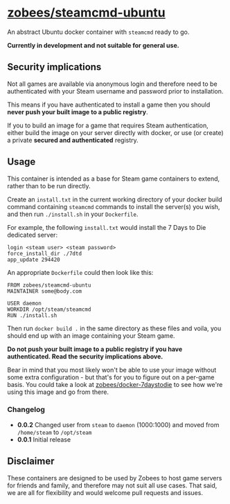 # [zobees/steamcmd-ubuntu](https://hub.docker.com/r/zobees/steamcmd-ubuntu/)

An abstract Ubuntu docker container with `steamcmd` ready to go.

**Currently in development and not suitable for general use.**

## Security implications

Not all games are available via anonymous login and therefore need to be authenticated with your Steam username and password prior to installation.

This means if you have authenticated to install a game then you should **never push your built image to a public registry**.

If you to build an image for a game that requires Steam authentication, either build the image on your server directly with docker, or use (or create) a private **secured and authenticated** registry.

## Usage

This container is intended as a base for Steam game containers to extend, rather than to be run directly.

Create an `install.txt` in the current working directory of your docker build command containing `steamcmd` commands to install the server(s) you wish, and then run `./install.sh` in your `Dockerfile`.

For example, the following `install.txt` would install the 7 Days to Die dedicated server:

    login <steam user> <steam password>
    force_install_dir ./7dtd
    app_update 294420

An appropriate `Dockerfile` could then look like this:

    FROM zobees/steamcmd-ubuntu
    MAINTAINER some@body.com

    USER daemon
    WORKDIR /opt/steam/steamcmd
    RUN ./install.sh

Then run `docker build .` in the same directory as these files and voila, you should end up with an image containing your Steam game.

**Do not push your built image to a public registry if you have authenticated.  Read the security implications above.**

Bear in mind that you most likely won't be able to use your image without some extra configuration - but that's for you to figure out on a per-game basis.  You could take a look at [zobees/docker-7daystodie](https://github.com/zobees/docker-7daystodie) to see how we're using this image and go from there.

### Changelog

 * **0.0.2** Changed user from `steam` to `daemon` (1000:1000) and moved from `/home/steam` to `/opt/steam`
 * **0.0.1** Initial release

## Disclaimer

These containers are designed to be used by Zobees to host game servers for friends and family, and therefore may not suit all use cases.  That said, we are all for flexibility and would welcome pull requests and issues.
